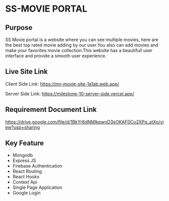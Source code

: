 
# SS-MOVIE PORTAL




## Purpose

SS Movie portal is a website where you can see multiple movies, here are the best top rated movie adding by our user.You also can add movies and make your favorites movie collection.This website has a beautifull user interface and provide a smooth user experience. 
## Live Site Link

Client Side Link: https://my-movie-site-1a1ab.web.app/

Server Side Link: https://milestone-10-server-side.vercel.app/
## Requirement Document Link

https://drive.google.com/file/d/1BkYr6dNMlkpwnD3sOKAF0Co2XPq_stXo/view?usp=sharing

## Key Feature 
- Mongodb
- Express JS
- Firebase Authentication
- React Routing
- React Hooks
- Context Api
- Single Page Application
- Google Login
